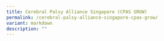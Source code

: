 ```yaml
---
title: Cerebral Palsy Alliance Singapore (CPAS GROW)
permalink: /cerebral-palsy-alliance-singapore-cpas-grow/
variant: markdown
description: ""
---
```

